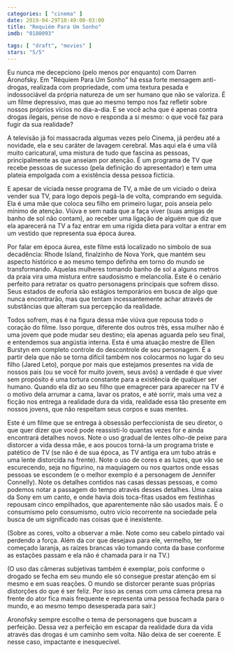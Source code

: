 ```yaml
---
categories: [ "cinema" ]
date: 2019-04-29T10:49:00-03:00
title: "Requiém Para Um Sonho"
imdb: "0180093"

tags: [ "draft", "movies" ]
stars: "5/5"
---
```

Eu nunca me decepciono (pelo menos por enquanto) com Darren Aronofsky. Em "Réquiem Para Um Sonho" há essa forte mensagem anti-drogas, realizada com propriedade, com uma textura pesada e indossociável da própria natureza de um ser humano que não se valoriza. É um filme depressivo, mas que ao mesmo tempo nos faz refletir sobre nossos próprios vícios no dia-a-dia. E se você acha que é apenas contra drogas ilegais, pense de novo e responda a si mesmo: o que você faz para fugir da sua realidade?

A televisão já foi massacrada algumas vezes pelo Cinema, já perdeu até a novidade, ela e seu caráter de lavagem cerebral. Mas aqui ela é uma vilã muito caricatural, uma mistura de tudo que fascina as pessoas, principalmente as que anseiam por atenção. É um programa de TV que recebe pessoas de sucesso (pela definição do apresentador) e tem uma plateia empolgada com a existência dessa pessoa fictícia.

E apesar de viciada nesse programa de TV, a mãe de um viciado o deixa vender sua TV, para logo depois pegá-la de volta, comprando em seguida. Ela é uma mãe que coloca seu filho em primeiro lugar, pois anseia pelo mínimo de atenção. Viúva e sem nada que a faça viver (suas amigas de banho de sol não contam), ao receber uma ligação de alguém que diz que ela aparecerá na TV a faz entrar em uma rígida dieta para voltar a entrar em um vestido que representa sua época áurea.

Por falar em época áurea, este filme está localizado no símbolo de sua decadência: Rhode Island, finalzinho de Nova York, que mantém seu aspecto histórico e ao mesmo tempo definha em torno do mundo se transformando. Aquelas mulheres tomando banho de sol a alguns metros da praia vira uma mistura entre saudosismo e melancolia. Este é o cenário perfeito para retratar os quatro personagens principais que sofrem disso. Seus estados de euforia são estágios temporários em busca de algo que nunca encontrarão, mas que tentam incessantemente achar através de substâncias que alteram sua percepção da realidade.

Todos sofrem, mas é na figura dessa mãe viúva que repousa todo o coração do filme. Isso porque, diferente dos outros três, essa mulher não é uma jovem que pode mudar seu destino; ela apenas aguarda pelo seu final, e entendemos sua angústia interna. Esta é uma atuação mestre de Ellen Burstyn em completo controle do descontrole de seu personagem. É a partir dela que não se torna difícil também nos colocarmos no lugar do seu filho (Jared Leto), porque por mais que estejamos presentes na vida de nossos pais (ou se você for muito jovem, seus avós) a verdade é que viver sem propósito é uma tortura constante para a existência de qualquer ser humano. Quando ela diz ao seu filho que emagrecer para aparecer na TV é o motivo dela arrumar a cama, lavar os pratos, e até sorrir, mais uma vez a ficção nos entrega a realidade dura da vida, realidade essa tão presente em nossos jovens, que não respeitam seus corpos e suas mentes.

Este é um filme que se entrega à obsessão perfeccionista de seu diretor, o que quer dizer que você pode reassisti-lo quantas vezes for e ainda encontrará detalhes novos. Note o uso gradual de lentes olho-de peixe para distorcer a vida dessa mãe, e aos poucos torná-la um programa triste e patético de TV (se não é de sua época, as TV antiga era um tubo atrás e uma lente distorcida na frente). Note o uso de cores e as luzes, que vão se escurecendo, seja no figurino, na maquiagem ou nos quartos onde essas pessoas se escondem (e o melhor exemplo é a personagem de Jennifer Connelly). Note os detalhes contidos nas casas dessas pessoas, e como podemos notar a passagem do tempo através desses detalhes. Uma caixa da Sony em um canto, e onde havia dois toca-fitas usados em festinhas repousam cinco empilhados, que aparentemente não são usados mais. É o consumismo pelo consumismo, outro vício recorrente na sociedade pela busca de um significado nas coisas que é inexistente.

(Sobre as cores, volto a observar a mãe. Note como seu cabelo pintado vai perdendo a força. Além da cor que desejava para ele, vermelho, ter começado laranja, as raízes brancas vão tomando conta da base conforme as estações passam e ela não é chamada para ir na TV.)

(O uso das câmeras subjetivas também é exemplar, pois conforme o drogado se fecha em seu mundo ele só consegue prestar atenção em si mesmo e em suas reações. O mundo se distorcer perante suas próprias distorções do que é ser feliz. Por isso as cenas com uma câmera presa na frente do ator fica mais frequente e representa uma pessoa fechada para o mundo, e ao mesmo tempo desesperada para sair.)

Aronofsky sempre escolhe o tema de personagens que buscam a perfeição. Dessa vez a perfeição em escapar da realidade dura da vida através das drogas é um caminho sem volta. Não deixa de ser coerente. E nesse caso, impactante e inesquecível.

